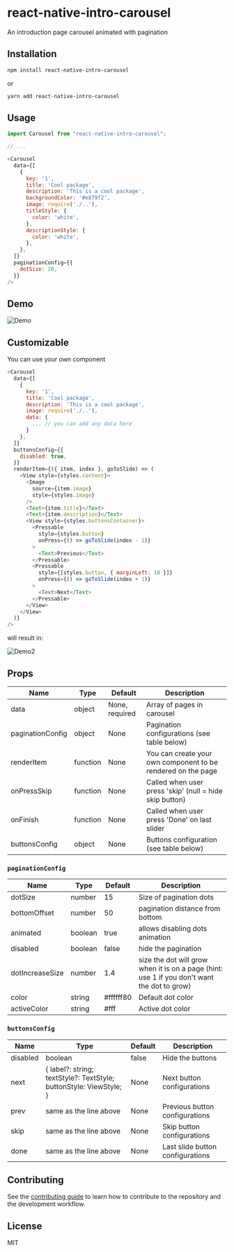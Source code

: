 # react-native-intro-carousel
An introduction page carousel animated with pagination
## Installation

```sh
npm install react-native-intro-carousel
```

or

```sh
yarn add react-native-intro-carousel
```

## Usage

```js
import Carousel from "react-native-intro-carousel";

// ...

<Carousel
  data={[
    {
      key: '1',
      title: 'Cool package',
      description: 'This is a cool package',
      backgroundColor: '#e879f2',
      image: require('./..'),
      titleStyle: {
        color: 'white',
      },
      descriptionStyle: {
        color: 'white',
      },
    },
  ]}
  paginationConfig={{
    dotSize: 20,
  }}
/>
```

## Demo

![Demo](/assets/demo.gif?raw=true "Demo")

## Customizable

You can use your own component

```js
<Carousel
  data={[
    {
      key: '1',
      title: 'Cool package',
      description: 'This is a cool package',
      image: require('./..'),
      data: {
        ... // you can add any data here
      }
    },
  ]}
  buttonsConfig={{
    disabled: true,
  }}
  renderItem={({ item, index }, goToSlide) => (
    <View style={styles.content}>
      <Image
        source={item.image}
        style={styles.image}
      />
      <Text>{item.title}</Text>
      <Text>{item.description}</Text>
      <View style={styles.buttonsContainer}>
        <Pressable
          style={styles.button}
          onPress={() => goToSlide(index - 1)}
        >
          <Text>Previous</Text>
        </Pressable>
        <Pressable
          style={[styles.button, { marginLeft: 10 }]}
          onPress={() => goToSlide(index + 1)}
        >
          <Text>Next</Text>
        </Pressable>
      </View>
    </View>
  )}
/>
```

will result in:

![Demo2](/assets/demo2.gif?raw=true "Demo2")

## Props

| Name             | Type     | Default        | Description                                                  |
|------------------|----------|----------------|--------------------------------------------------------------|
| data             | object   | None, required | Array of pages in carousel                                   |
| paginationConfig | object   | None           | Pagination configurations (see table below)                  |
| renderItem       | function | None           | You can create your own component to be rendered on the page |
| onPressSkip      | function | None           | Called when user press 'skip' (null = hide skip button)      |
| onFinish         | function | None           | Called when user press 'Done' on last slider                 |
| buttonsConfig    | object   | None           | Buttons configuration (see table below)                      |

### `paginationConfig`

| Name            | Type    | Default   | Description                                                                                 |
|-----------------|---------|-----------|---------------------------------------------------------------------------------------------|
| dotSize         | number  | 15        | Size of pagination dots                                                                     |
| bottomOffset    | number  | 50        | pagination distance from bottom                                                             |
| animated        | boolean | true      | allows disabling dots animation                                                             |
| disabled        | boolean | false     | hide the pagination                                                                         |
| dotIncreaseSize | number  | 1.4       | size the dot will grow when it is on a page (hint: use 1 if you don't want the dot to grow) |
| color           | string  | #ffffff80 | Default dot color                                                                           |
| activeColor     | string  | #fff      | Active dot color                                                                            |

### `buttonsConfig`

| Name     | Type                                                                     | Default | Description                      |
|----------|--------------------------------------------------------------------------|---------|----------------------------------|
| disabled | boolean                                                                  | false   | Hide the buttons                 |
| next     | {   label?: string;   textStyle?: TextStyle;   buttonStyle: ViewStyle; } | None    | Next button configurations       |
| prev     | same as the line above                                                   | None    | Previous button configurations   |
| skip     | same as the line above                                                   | None    | Skip button configurations       |
| done     | same as the line above                                                   | None    | Last slide button configurations |

## Contributing

See the [contributing guide](CONTRIBUTING.md) to learn how to contribute to the repository and the development workflow.

## License

MIT
